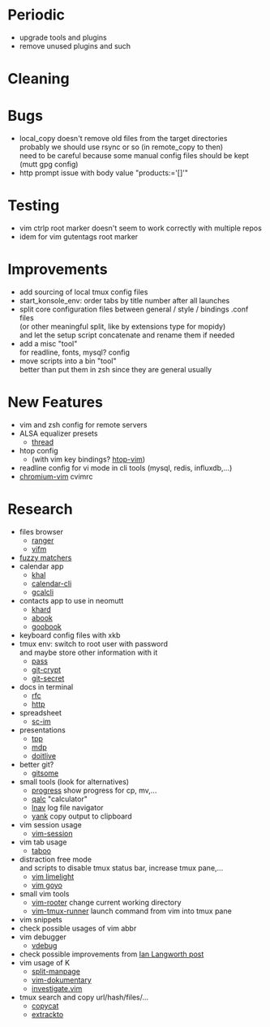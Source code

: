 # Periodic
  - upgrade tools and plugins
  - remove unused plugins and such

# Cleaning

# Bugs
  - local_copy doesn't remove old files from the target directories  
    probably we should use rsync or so (in remote_copy to then)  
    need to be careful because some manual config files should be kept (mutt gpg config)
  - http prompt issue with body value "products:='[]'"

# Testing
  - vim ctrlp root marker doesn't seem to work correctly with multiple repos
  - idem for vim gutentags root marker

# Improvements
  - add sourcing of local tmux config files
  - start_konsole_env: order tabs by title number after all launches
  - split core configuration files between general / style / bindings .conf files  
    (or other meaningful split, like by extensions type for mopidy)  
    and let the setup script concatenate and rename them if needed
  - add a misc "tool"  
    for readline, fonts, mysql? config
  - move scripts into a bin "tool"  
    better than put them in zsh since they are general usually

# New Features
  - vim and zsh config for remote servers
  - ALSA equalizer presets
    * [thread](http://www.pclinuxos.com/forum/index.php?topic=110087.0)
  - htop config
    * (with vim key bindings? [htop-vim](https://github.com/KoffeinFlummi/htop-vim))
  - readline config for vi mode in cli tools (mysql, redis, influxdb,...)
  - [chromium-vim](https://github.com/1995eaton/chromium-vim) cvimrc

# Research
  - files browser
    * [ranger](https://github.com/ranger/ranger)
    * [vifm](https://github.com/vifm/vifm)
  - [fuzzy matchers](https://www.reddit.com/r/commandline/comments/36h2cj/fuzzy_matchers_overview/)
  - calendar app
    * [khal](https://github.com/pimutils/khal)
    * [calendar-cli](https://github.com/tobixen/calendar-cli)
    * [gcalcli](https://github.com/insanum/gcalcli)
  - contacts app to use in neomutt
    * [khard](https://github.com/scheibler/khard)
    * [abook](https://sourceforge.net/p/abook/git)
    * [goobook](https://gitlab.com/goobook/goobook)
  - keyboard config files with xkb
  - tmux env: switch to root user with password  
    and maybe store other information with it
    * [pass](https://www.passwordstore.org/)
    * [git-crypt](https://www.agwa.name/projects/git-crypt/)
    * [git-secret](https://github.com/sobolevn/git-secret)
  - docs in terminal
    * [rfc](https://github.com/bfontaine/rfc)
    * [http](https://github.com/bfontaine/httpdoc)
  - spreadsheet
    * [sc-im](https://github.com/andmarti1424/sc-im)
  - presentations
    * [tpp](https://github.com/cbbrowne/tpp)
    * [mdp](https://github.com/visit1985/mdp)
    * [doitlive](https://github.com/sloria/doitlive)
  - better git?
    * [gitsome](https://github.com/donnemartin/gitsome)
  - small tools (look for alternatives)
    * [progress](https://github.com/Xfennec/progress) show progress for cp, mv,...
    * [qalc](https://github.com/Qalculate/libqalculate) "calculator"
    * [lnav](https://github.com/tstack/lnav) log file navigator
    * [yank](https://github.com/mptre/yank) copy output to clipboard
  - vim session usage
    * [vim-session](https://github.com/xolox/vim-session)
  - vim tab usage
    * [taboo](https://github.com/gcmt/taboo.vim)
  - distraction free mode  
    and scripts to disable tmux status bar, increase tmux pane,...
    * [vim limelight](https://github.com/junegunn/limelight.vim)
    * [vim goyo](https://github.com/junegunn/goyo.vim)
  - small vim tools
    * [vim-rooter](https://github.com/airblade/vim-rooter) change current working directory
    * [vim-tmux-runner](https://github.com/christoomey/vim-tmux-runner) launch command from vim into tmux pane
  - vim snippets
  - check possible usages of vim abbr
  - vim debugger
    * [vdebug](https://github.com/joonty/vdebug)
  - check possible improvements from [Ian Langworth post](https://statico.github.io/vim3.html)
  - vim usage of K
    * [split-manpage](https://github.com/ludwig/split-manpage.vim)
    * [vim-dokumentary](https://github.com/gastonsimone/vim-dokumentary)
    * [investigate.vim](https://github.com/keith/investigate.vim)
  - tmux search and copy url/hash/files/...
    * [copycat](https://github.com/tmux-plugins/tmux-copycat)
    * [extrackto](https://github.com/laktak/extrakto)
